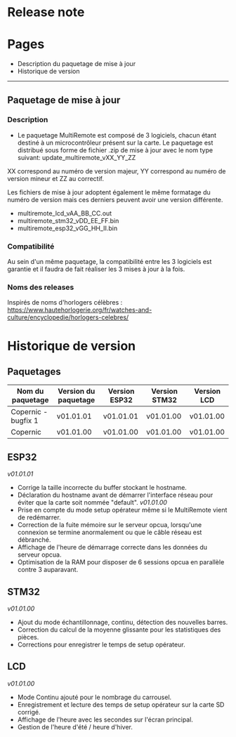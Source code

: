 # Release note

# Pages
- Description du paquetage de mise à jour
- Historique de version

----------------------------------
## Paquetage de mise à jour
### Description
- Le paquetage MultiRemote est composé de 3 logiciels, chacun étant destiné à un microcontrôleur présent sur la carte.
Le paquetage est distribué sous forme de fichier .zip de mise à jour avec le nom type suivant: update_multiremote_vXX_YY_ZZ

XX correspond au numéro de version majeur, YY correspond au numéro de version mineur et ZZ au correctif.

Les fichiers de mise à jour adoptent également le même formatage du numéro de version mais ces derniers peuvent avoir une version différente.

- multiremote_lcd_vAA_BB_CC.out
- multiremote_stm32_vDD_EE_FF.bin
- multiremote_esp32_vGG_HH_II.bin

### Compatibilité

Au sein d'un même paquetage, la compatibilité entre les 3 logiciels est garantie et il faudra de fait réaliser les 3 mises à jour à la fois.

### Noms des releases

Inspirés de noms d'horlogers célèbres : 
https://www.hautehorlogerie.org/fr/watches-and-culture/encyclopedie/horlogers-celebres/

# Historique de version
## Paquetages
|Nom du paquetage | Version du paquetage | Version ESP32 | Version STM32 | Version LCD |
|---|---|---|---|---|
|Copernic - bugfix 1|v01.01.01| v01.01.01| v01.01.00|v01.01.00|
|Copernic|v01.01.00| v01.01.00| v01.01.00|v01.01.00|


## ESP32
*v01.01.01*
 - Corrige la taille incorrecte du buffer stockant le hostname.
 - Déclaration du hostname avant de démarrer l'interface réseau pour éviter que la carte soit nommée "default".
*v01.01.00*
 - Prise en compte du mode setup opérateur même si le MultiRemote vient de redémarrer.
 - Correction de la fuite mémoire sur le serveur opcua, lorsqu'une connexion se termine anormalement ou que le câble réseau est débranché.
 - Affichage de l'heure de démarrage correcte dans les données du serveur opcua.
 - Optimisation de la RAM pour disposer de 6 sessions opcua en parallèle contre 3 auparavant.

## STM32
*v01.01.00*
 - Ajout du mode échantillonnage, continu, détection des nouvelles barres.
 - Correction du calcul de la moyenne glissante pour les statistiques des pièces.
 - Corrections pour enregistrer le temps de setup opérateur.

## LCD
*v01.01.00*
- Mode Continu ajouté pour le nombrage du carrousel.
- Enregistrement et lecture des temps de setup opérateur sur la carte SD corrigé.
- Affichage de l'heure avec les secondes sur l'écran principal.
- Gestion de l'heure d'été / heure d'hiver.
